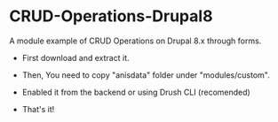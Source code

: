 # CRUD-Operations-Drupal8

A module example of CRUD Operations on Drupal 8.x through forms.

- First download and extract it.

- Then, You need to copy "anisdata" folder under "modules/custom".

- Enabled it from the backend or using Drush CLI (recomended)

- That's it!
